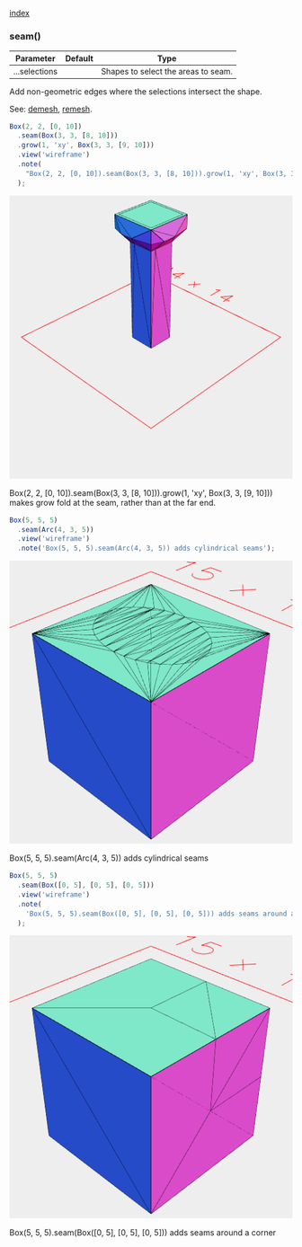 [index](../../nb/api/index.md)
### seam()
Parameter|Default|Type
---|---|---
...selections||Shapes to select the areas to seam.

Add non-geometric edges where the selections intersect the shape.

See: [demesh](../../nb/api/demesh.nb), [remesh](#https://raw.githubusercontent.com/jsxcad/JSxCAD/master/nb/api/remesh.md).

```JavaScript
Box(2, 2, [0, 10])
  .seam(Box(3, 3, [8, 10]))
  .grow(1, 'xy', Box(3, 3, [9, 10]))
  .view('wireframe')
  .note(
    "Box(2, 2, [0, 10]).seam(Box(3, 3, [8, 10])).grow(1, 'xy', Box(3, 3, [9, 10])) makes grow fold at the seam, rather than at the far end."
  );
```

![Image](seam.md.0.png)

Box(2, 2, [0, 10]).seam(Box(3, 3, [8, 10])).grow(1, 'xy', Box(3, 3, [9, 10])) makes grow fold at the seam, rather than at the far end.

```JavaScript
Box(5, 5, 5)
  .seam(Arc(4, 3, 5))
  .view('wireframe')
  .note('Box(5, 5, 5).seam(Arc(4, 3, 5)) adds cylindrical seams');
```

![Image](seam.md.1.png)

Box(5, 5, 5).seam(Arc(4, 3, 5)) adds cylindrical seams

```JavaScript
Box(5, 5, 5)
  .seam(Box([0, 5], [0, 5], [0, 5]))
  .view('wireframe')
  .note(
    'Box(5, 5, 5).seam(Box([0, 5], [0, 5], [0, 5])) adds seams around a corner'
  );
```

![Image](seam.md.2.png)

Box(5, 5, 5).seam(Box([0, 5], [0, 5], [0, 5])) adds seams around a corner
